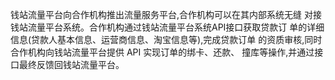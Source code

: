 钱站流量平台向合作机构推出流量服务平台,合作机构可以在其内部系统无缝 对接钱站流量平台系统。合作机构通过钱站流量平台系统API接口获取贷款订 单的详细信息\(贷款人基本信息、运营商信息、淘宝信息等\),完成贷款订单 的资质审核,同时合作机构向钱站流量平台提供 API 实现订单的绑卡、还款、 撞库等操作,并通过接口最终反馈回钱站流量平台。



